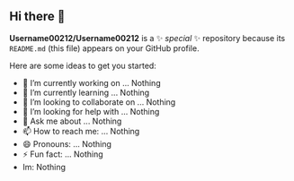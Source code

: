 ## Hi there 👋


**Username00212/Username00212** is a ✨ _special_ ✨ repository because its `README.md` (this file) appears on your GitHub profile.

Here are some ideas to get you started:

- 🔭 I’m currently working on ... Nothing
- 🌱 I’m currently learning ... Nothing
- 👯 I’m looking to collaborate on ... Nothing
- 🤔 I’m looking for help with ... Nothing
- 💬 Ask me about ... Nothing
- 📫 How to reach me: ... Nothing
- 😄 Pronouns: ... Nothing
- ⚡ Fun fact: ... Nothing
- Im: Nothing

